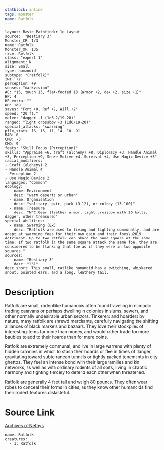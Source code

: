 ```yaml
---
statblock: inline
tags: monster
name: Ratfolk
---
```

```statblock
layout: Basic Pathfinder 1e Layout
source:  "Bestiary 3"
Monster_CR: 1/3
name: Ratfolk
Monster_XP: 135
race: Ratfolk
class: "expert 1"
alignment: N
size: Small
type: humanoid
subtype: "(ratfolk)"
INI: +2
perception: +9
senses: "darkvision"
AC: "15, touch 13, flat-footed 13 (armor +2, dex +2, size +1)"
HP: 4
HP_extra: ""
HD: 1d8
saves: "Fort +0, Ref +2, Will +2"
speed: "20 ft."
melee: "dagger -1 (1d3-2/19-20)"
ranged: "light crossbow +3 (1d6/19-20)"
special_attacks: "swarming"
pf1e_stats: [6, 15, 11, 14, 10, 9]
BAB: 0
CMB: -3
CMD: 9
feats: "Skill Focus (Perception)"
skills: "Appraise +6, Craft (alchemy) +8, Diplomacy +3, Handle Animal +3, Perception +9, Sense Motive +4, Survival +4, Use Magic Device +5"
racial_modifiers:
- Craft (alchemy) 2
- Handle Animal 4
- Perception 2
- Use Magic Device 2
languages: "Common"
ecology:
  - name: Environment
    desc: "warm deserts or urban"
  - name: Organisation
    desc: "solitary, pair, pack (3-12), or colony (13-100)"
  - name: Treasure
    desc: "NPC Gear (leather armor, light crossbow with 20 bolts, dagger, other treasure)"
special_abilities:
  - name: Swarming (Ex)
    desc: "Ratfolk are used to living and fighting communally, and are adept at swarming foes for their own gain and their foes\u2019 detriment. Up to two ratfolk can share the same square at the same time. If two ratfolk in the same square attack the same foe, they are considered to be flanking that foe as if they were in two opposite squares."
sources:
  - name: "Bestiary 3"
    desc: "231"
desc_short: This small, ratlike humanoid has a twitching, whiskered snout, pointed ears, and a long, leathery tail.
```
# Description
Ratfolk are small, rodentlike humanoids often found traveling in nomadic trading caravans or perhaps dwelling in colonies in slums, sewers, and other normally undesirable urban sectors. Tinkerers and hoarders by nature, many ratfolk are shrewd merchants, carefully navigating the shifting alliances of black markets and bazaars. They love their stockpiles of interesting items far more than money, and would rather trade for more baubles to add to their hoards than for mere coins.

Ratfolk are extremely communal, and live in large warrens with plenty of hidden crannies in which to stash their hoards or flee in times of danger, gravitating toward subterranean tunnels or tightly packed tenements in city ghettos. They feel an intense bond with their large families and kin networks, as well as with ordinary rodents of all sorts, living in chaotic harmony and fighting fiercely to defend each other when threatened.

Ratfolk are generally 4 feet tall and weigh 80 pounds. They often wear robes to conceal their forms in cities, as they know other humanoids find their rodent features distasteful.
# Source Link
[Archives of Nethys](https://aonprd.com/MonsterDisplay.aspx?ItemName=Ratfolk)
```encounter-table
name: Ratfolk
creatures:
  - 1: Ratfolk
```

